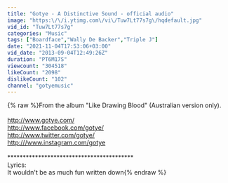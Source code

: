 ```yaml
---
title: "Gotye - A Distinctive Sound - official audio"
image: "https:\/\/i.ytimg.com\/vi\/Tuw7Lt77s7g\/hqdefault.jpg"
vid_id: "Tuw7Lt77s7g"
categories: "Music"
tags: ["Boardface","Wally De Backer","Triple J"]
date: "2021-11-04T17:53:06+03:00"
vid_date: "2013-09-04T12:49:26Z"
duration: "PT6M17S"
viewcount: "304518"
likeCount: "2098"
dislikeCount: "102"
channel: "gotyemusic"
---
```

{% raw %}From the album &quot;Like Drawing Blood&quot; (Australian version only).<br /><br /><a rel="nofollow" target="blank" href="http://www.gotye.com/">http://www.gotye.com/</a><br /><a rel="nofollow" target="blank" href="http://www.facebook.com/gotye/">http://www.facebook.com/gotye/</a><br /><a rel="nofollow" target="blank" href="http://www.twitter.com/gotye/">http://www.twitter.com/gotye/</a><br /><a rel="nofollow" target="blank" href="http:///www.instagram.com/gotye">http:///www.instagram.com/gotye</a><br /><br />*****************************************<br />Lyrics:<br />It wouldn't be as much fun written down{% endraw %}
